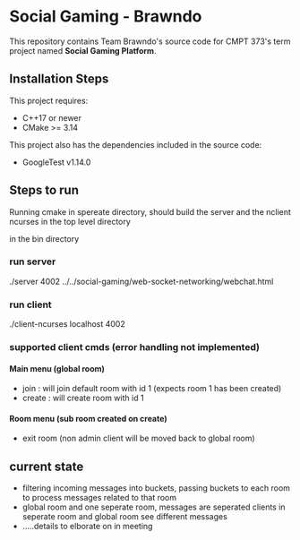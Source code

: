# Social Gaming - Brawndo

This repository contains Team Brawndo's source code for CMPT 373's term project named **Social Gaming Platform**.

## Installation Steps

This project requires:

- C++17 or newer
- CMake >= 3.14

This project also has the dependencies included in the source code:

- GoogleTest v1.14.0

## Steps to run

Running cmake in spereate directory, should build the server and the nclient ncurses in the top level directory 

in the bin directory 

### run server 

./server 4002 ../../social-gaming/web-socket-networking/webchat.html 

### run client 

./client-ncurses localhost 4002


### supported client cmds (error handling not implemented)

#### Main menu (global room)
- join   : will join default room with id 1 (expects room 1 has been created)
- create : will create room with id 1 
#### Room menu (sub room created on create)
- exit room (non admin client will be moved back to global room)
## current state
- filtering incoming messages into buckets, passing buckets to each room to process messages related to that room
- global room and one seperate room, messages are seperated clients in seperate room and global room see different messages 
- .....details to elborate on in meeting

